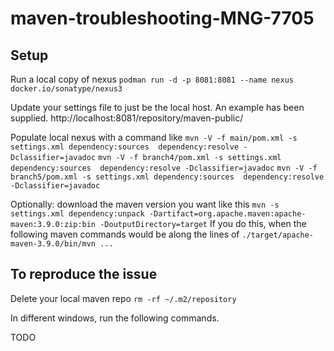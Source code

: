 # maven-troubleshooting-MNG-7705

## Setup
Run a local copy of nexus
`podman run -d -p 8081:8081 --name nexus docker.io/sonatype/nexus3`

Update your settings file to just be the local host. An example has been supplied.
http://localhost:8081/repository/maven-public/

Populate local nexus with a command like
`mvn -V -f main/pom.xml -s settings.xml dependency:sources  dependency:resolve -Dclassifier=javadoc`
`mvn -V -f branch4/pom.xml -s settings.xml dependency:sources  dependency:resolve -Dclassifier=javadoc`
`mvn -V -f branch5/pom.xml -s settings.xml dependency:sources  dependency:resolve -Dclassifier=javadoc`

Optionally: download the maven version you want like this
`mvn -s settings.xml dependency:unpack -Dartifact=org.apache.maven:apache-maven:3.9.0:zip:bin -DoutputDirectory=target`
If you do this, when the following maven commands would be along the lines of
`./target/apache-maven-3.9.0/bin/mvn ...`

## To reproduce the issue

Delete your local maven repo
`rm -rf ~/.m2/repository`

In different windows, run the following commands.

TODO

